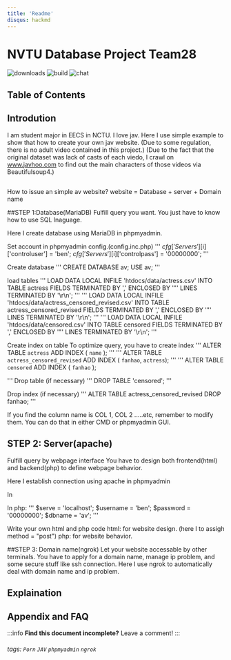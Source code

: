 ```yaml
---
title: 'Readme'
disqus: hackmd
---
```


NVTU Database Project Team28
===
![downloads](https://img.shields.io/github/downloads/atom/atom/total.svg)
![build](https://img.shields.io/appveyor/ci/:user/:repo.svg)
![chat](https://img.shields.io/discord/:serverId.svg)

## Table of Contents


## Introdution
I am student major in EECS in NCTU.
I love jav.
Here I use simple example to show that how to create your own jav website.
(Due to some regulation, there is no adult video contained in this project.)
(Due to the fact that the original dataset was lack of casts of each viedo, 
I crawl on www.javhoo.com to find out the main characters of those videos via Beautifulsoup4.)

##
How to issue an simple av website?
website = Database + server + Domain name


##STEP 1:Database(MariaDB)
Fulfill query you want.
You just have to know how to use SQL lnaguage.

Here I create database using MariaDB in phpmyadmin.

Set account in phpmyadmin config.(config.inc.php)
'''
$cfg['Servers'][$i]['controluser'] = 'ben';
$cfg['Servers'][$i]['controlpass'] = '00000000';
'''

Create database
'''
CREATE DATABASE av;
USE av;
'''

load tables
'''
LOAD DATA LOCAL INFILE 'htdocs/data/actress.csv' 
INTO TABLE actress FIELDS 
TERMINATED BY ',' ENCLOSED BY '"' LINES TERMINATED BY '\r\n';
'''
'''
LOAD DATA LOCAL INFILE 'htdocs/data/actress_censored_revised.csv' 
INTO TABLE actress_censored_revised FIELDS 
TERMINATED BY ',' ENCLOSED BY '"' LINES TERMINATED BY '\r\n';
'''
'''
LOAD DATA LOCAL INFILE 'htdocs/data/censored.csv' 
INTO TABLE censored FIELDS 
TERMINATED BY ',' ENCLOSED BY '"' LINES TERMINATED BY '\r\n';
'''

Create index on table
To optimize query, you have to create index 
'''
ALTER TABLE `actress` ADD INDEX ( `name` );
'''
'''
ALTER TABLE `actress_censored_revised` ADD INDEX ( `fanhao`, `actress`);
'''
'''
ALTER TABLE `censored` ADD INDEX ( `fanhao` );

'''
Drop table (if necessary)
'''
DROP TABLE 'censored';
'''

Drop index (if necessary)
'''
ALTER TABLE actress_censored_revised DROP fanhao;
'''

If you find the column name is COL 1, COL 2 .....etc, remember to modify them.
You can do that in either CMD or phpmyadmin GUI.

## STEP 2: Server(apache)
Fulfill query by webpage interface
You have to design both frontend(html) and backend(php) to define webpage behavior.

Here I establish connection using apache in phpmyadmin

In 

In php:
'''
  $serve = 'localhost';
  $username = 'ben';
  $password = '00000000';
  $dbname = 'av';
'''

Write your own html and php code
html: for website design. (here I to assigh method = "post")
php: for website behavior.

##STEP 3: Domain name(ngrok)
Let your website accessable by other terminals.
You have to apply for a domain name, manage ip problem, and some secure stuff like ssh connection.
Here I use ngrok to automatically deal with domain name and ip problem.

Explaination
---




## Appendix and FAQ

:::info
**Find this document incomplete?** Leave a comment!
:::

###### tags: `Porn` `JAV` `phpmyadmin` `ngrok` 
